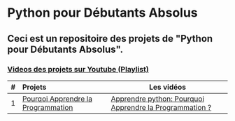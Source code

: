 # Python pour Débutants Absolus

## Ceci est un repositoire des projets de "Python pour Débutants Absolus".

### [Videos des projets sur Youtube (Playlist)](https://www.youtube.com/watch?v=I2saPNqofXE&list=PLf--0EtRVhJFdYV-PkTsBQN0BMwzxY0_u)


| # | Projets                                               | Les vidéos                                                                   |          
| --|:------------------------------------------------------------------------------------------------------------------------------|-------------------- |
| 1 |  [Pourqoi Apprendre la Programmation](https://github.com/zarifoudjibril/python_pour_debutants_absolus/tree/main/chapitre_1)   | [Apprendre python: Pourquoi Apprendre la Programmation ?](https://www.youtube.com/watch?v=I2saPNqofXE&list=PLf--0EtRVhJFdYV-PkTsBQN0BMwzxY0_u)  | 

